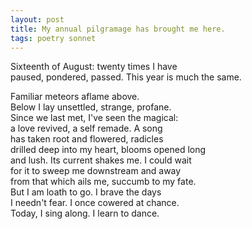 ```yaml
---
layout: post
title: My annual pilgramage has brought me here.
tags: poetry sonnet
---
```


Sixteenth of August: twenty times I have  
paused, pondered, passed. This year is much the same.  
<!--more-->
Familiar meteors aflame above.  
Below I lay unsettled, strange, profane.  
Since we last met, I've seen the magical:  
a love revived, a self remade. A song  
has taken root and flowered, radicles  
drilled deep into my heart, blooms opened long  
and lush. Its current shakes me. I could wait  
for it to sweep me downstream and away  
from that which ails me, succumb to my fate.  
But I am loath to go. I brave the days  
I needn't fear. I once cowered at chance.  
Today, I sing along. I learn to dance.  
